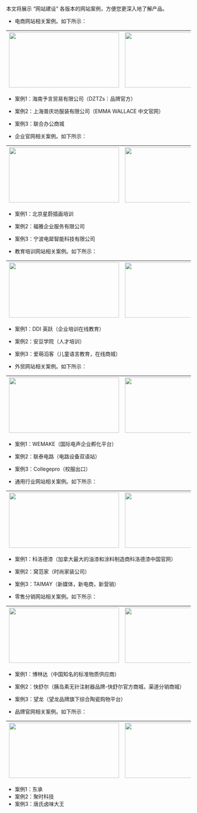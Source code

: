 
本文将展示 “网站建设” 各版本的网站案例，方便您更深入地了解产品。
- 电商网站相关案例。如下所示：
<table>
<thead>
  <tr>
    <th>
		<img onclick="window.open('https://www.dztzs.cn/')" style="display: block;cursor: pointer;" src="https://qcloudimg.tencent-cloud.cn/raw/b661b9ea26fcaee7d2e550f8109ee682.png" data-nonescope="true" width="300" height="150"></th>
    <th><img onclick="window.open('http://www.emma-wallace.cn/')"  src="https://qcloudimg.tencent-cloud.cn/raw/e81ff6960cc655b9a8105c050a893d51.png" width="300" height="150"></th>
    <th><img onclick="window.open('https://www.lianheoffice.com/')" style="display: block;cursor: pointer;" src="https://main.qcloudimg.com/raw/88edb7157a20e3a6886990ae61c1f3a1.png" data-nonescope="true" width="300" height="150"></th>
  </tr>
</thead>
</table>
  
  - 案例1：海南予言贸易有限公司（DZTZs｜品牌官方）
  - 案例2：上海普庆坊服装有限公司（EMMA WALLACE 中文官网）
  - 案例3：联合办公商城
 
- 企业官网相关案例。如下所示：
<table>
<thead>
  <tr>
    <th><img onclick="window.open('http://xwclass.com/')" style="display: block;cursor: pointer;" src="https://main.qcloudimg.com/raw/55126095e6879dbc846480ec0620cd3e.png" data-nonescope="true" width="300" height="150"></th>
    <th><img onclick="window.open('https://www.forwellrelo.com/')" style="display: block;cursor: pointer;"
src="https://main.qcloudimg.com/raw/0381af893f616d3da0601ee021426763.png" data-nonescope="true" width="300" height="150"></th>
    <th><img onclick="window.open('http://www.erhinoscooter.com/')" style="display: block;cursor: pointer;" src="https://main.qcloudimg.com/raw/710ff501b89d0ed970485ecdc80a34b7.png" data-nonescope="true" width="300" height="150"></th>
  </tr>
</thead>
</table>

  - 案例1：北京星蔚插画培训
  - 案例2：福雅企业服务有限公司
  - 案例3：宁波电犀智能科技有限公司
  
- 教育培训网站相关案例。如下所示：
<table>
<thead>
  <tr>
    <th><img onclick="window.open('https://course.transtalent.cn/')" style="display: block;cursor: pointer;" src="https://main.qcloudimg.com/raw/534bab8bf1c69e31f51c704a4a1ec748.png" data-nonescope="true" width="300" height="150"></th>
    <th><img onclick="window.open('https://m.erpjy.com/')" style="display: block;cursor: pointer;"
src="https://main.qcloudimg.com/raw/d044312d62a4804ed648b767ee9e57db.png" data-nonescope="true" width="300" height="150"></th>
    <th><img onclick="window.open('https://mall.iamtalker.com/')" style="display: block;cursor: pointer;" src="https://qcloudimg.tencent-cloud.cn/raw/860119ecc8c11f502b2d16fb1f574edc.png" data-nonescope="true" width="300" height="150"></th>
  </tr>
</thead>
</table>

  - 案例1：DDI 英跃（企业培训在线教育）
  - 案例2：安豆学院（人才培训）
  - 案例3：爱萌滔客（儿童语言教育，在线商城）
  
- 外贸网站相关案例。如下所示：
<table>
<thead>
   <tr>
    <th><img onclick="window.open('https://wemake.wodavip.com/')" style="display: block;cursor: pointer;" src="https://main.qcloudimg.com/raw/41eaf01fe813380f6a216421f520ac0c.png" data-nonescope="true" width="300" height="150"></th>
    <th><img onclick="window.open('https://www.ltpcb.com/?lang=EN')" style="display: block;cursor: pointer;"
src="https://main.qcloudimg.com/raw/21acecc20c2179be1d95c04ce599a1b3.png" data-nonescope="true" width="300" height="150"></th>
    <th><img onclick="window.open('https://www.collegepro.cn/')" style="display: block;cursor: pointer;" src="https://main.qcloudimg.com/raw/9b660d2f6aa72c1156bad3ff9d635802.png" data-nonescope="true" width="300" height="150"></th>
  </tr>
</thead>
</table>

  - 案例1：WEMAKE（国际电声企业孵化平台）
  - 案例2：联泰电路（电路设备双语站）
  - 案例3：Collegepro（校服出口）

- 通用行业网站相关案例。如下所示：
<table>
<thead>
   <tr>
    <th><img onclick="window.open('https://www.cloverdalepaint.cn/')" style="display: block;cursor: pointer;" src="https://main.qcloudimg.com/raw/5cf0ae0427ce7d348dca5cb9366f681b.png" data-nonescope="true" width="300" height="150"></th>
    <th><img onclick="window.open('https://www.wofanjia.com/')" style="display: block;cursor: pointer;"
src="https://qcloudimg.tencent-cloud.cn/raw/05818579c2439685b0df614f00ee5d56.png" data-nonescope="true" width="300" height="150"></th>
    <th><img onclick="window.open('https://taimay.com/')" style="display: block;cursor: pointer;" src="https://main.qcloudimg.com/raw/69394f99c191d6fcc937025d3f218c6f.png" data-nonescope="true" width="300" height="150"></th>
  </tr>
</thead>
</table>

  - 案例1：科洛德漆（加拿大最大的油漆和涂料制造商科洛德漆中国官网）
  - 案例2：窝范家（时尚家装公司）
  - 案例3：TAIMAY（新媒体，新电商，新营销）

- 零售分销网站相关案例。如下所示：
<table>
<thead>
   <tr>
    <th><img onclick="window.open('https://www.bolinda.shop/')" style="display: block;cursor: pointer;" src="https://main.qcloudimg.com/raw/e763c9dad7327787f87bae225c909ce1.png" data-nonescope="true" width="300" height="150"></th>
    <th><img onclick="window.open('https://shop.quinovare.com/')" style="display: block;cursor: pointer;"
src="https://main.qcloudimg.com/raw/44756393a69640ec739901b651183404.png" data-nonescope="true" width="300" height="150"></th>
    <th><img onclick="window.open('https://wanglong.wodavip.com/')" style="display: block;cursor: pointer;" src="https://main.qcloudimg.com/raw/49d463c14d6dd1a5659c6a09cdbda080.png" data-nonescope="true" width="300" height="150"></th>
  </tr>
</thead>
</table>

  - 案例1：博林达（中国知名的标准物质供应商）
  - 案例2：快舒尔（胰岛素无针注射器品牌-快舒尔官方商城，渠道分销商城）
  - 案例3：望龙（望龙品牌旗下综合陶瓷购物平台）

- 品牌官网相关案例。如下所示：
<table>
<thead>
   <tr>
    <th><img onclick="window.open('http://www.dcddshanghai.com/')" style="display: block;cursor: pointer;" src="https://main.qcloudimg.com/raw/21348aa469ce4fcf7fd22b6fa2894547.png" data-nonescope="true" width="300" height="150"></th>
    <th><img onclick="window.open('https://www.matrixtime.com/')" style="display: block;cursor: pointer;"
src="https://main.qcloudimg.com/raw/b7345424c34b5281dcf40fb932a1c64c.png" data-nonescope="true" width="300" height="150"></th>
    <th><img onclick="window.open('http://www.tangshiluwei.com/')" style="display: block;cursor: pointer;" src="https://main.qcloudimg.com/raw/4aabd0b66876eb9fd4e904efd9f8f990.png" data-nonescope="true" width="300" height="150"></th>
  </tr>
</thead>
</table>

  - 案例1：东承
  - 案例2：聚时科技
  - 案例3：唐氏卤味大王
